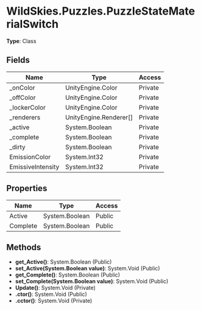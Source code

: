 ﻿# WildSkies.Puzzles.PuzzleStateMaterialSwitch

**Type**: Class

## Fields

| Name | Type | Access |
|------|------|--------|
| _onColor | UnityEngine.Color | Private |
| _offColor | UnityEngine.Color | Private |
| _lockerColor | UnityEngine.Color | Private |
| _renderers | UnityEngine.Renderer[] | Private |
| _active | System.Boolean | Private |
| _complete | System.Boolean | Private |
| _dirty | System.Boolean | Private |
| EmissionColor | System.Int32 | Private |
| EmissiveIntensity | System.Int32 | Private |

## Properties

| Name | Type | Access |
|------|------|--------|
| Active | System.Boolean | Public |
| Complete | System.Boolean | Public |

## Methods

- **get_Active()**: System.Boolean (Public)
- **set_Active(System.Boolean value)**: System.Void (Public)
- **get_Complete()**: System.Boolean (Public)
- **set_Complete(System.Boolean value)**: System.Void (Public)
- **Update()**: System.Void (Private)
- **.ctor()**: System.Void (Public)
- **.cctor()**: System.Void (Private)

